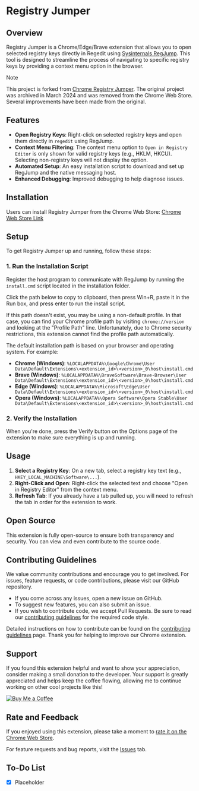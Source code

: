 
# Registry Jumper

## Overview

Registry Jumper is a Chrome/Edge/Brave extension that allows you to open selected registry keys directly in Regedit using [Sysinternals RegJump](https://learn.microsoft.com/en-us/sysinternals/downloads/regjump). This tool is designed to streamline the process of navigating to specific registry keys by providing a context menu option in the browser.

> [!NOTE]
> This project is forked from [Chrome Registry Jumper](https://github.com/hmemcpy/ChromeRegJump). The original project was archived in March 2024 and was removed from the Chrome Web Store. Several improvements have been made from the original.

## Features

- **Open Registry Keys**: Right-click on selected registry keys and open them directly in `regedit` using RegJump.
- **Context Menu Filtering**: The context menu option to `Open in Registry Editor` is only shown for valid registry keys (e.g., HKLM, HKCU). Selecting non-registry keys will not display the option.
- **Automated Setup**: An easy installation script to download and set up RegJump and the native messaging host.
- **Enhanced Debugging**: Improved debugging to help diagnose issues.

## Installation

Users can install Registry Jumper from the Chrome Web Store: [Chrome Web Store Link](https://chrome.google.com/webstore/detail/registry-jumper/placeholder-link)

## Setup

To get Registry Jumper up and running, follow these steps:

### 1. Run the Installation Script

Register the host program to communicate with RegJump by running the `install.cmd` script located in the installation folder.

Click the path below to copy to clipboard, then press Win+R, paste it in the Run box, and press enter to run the install script.

If this path doesn't exist, you may be using a non-default profile. In that case, you can find your Chrome profile path by visiting `chrome://version` and looking at the "Profile Path" line. Unfortunately, due to Chrome security restrictions, this extension cannot find the profile path automatically.

The default installation path is based on your browser and operating system. For example:

- **Chrome (Windows)**: `%LOCALAPPDATA%\Google\Chrome\User Data\Default\Extensions\<extension_id>\<version>_0\host\install.cmd`
- **Brave (Windows)**: `%LOCALAPPDATA%\BraveSoftware\Brave-Browser\User Data\Default\Extensions\<extension_id>\<version>_0\host\install.cmd`
- **Edge (Windows)**: `%LOCALAPPDATA%\Microsoft\Edge\User Data\Default\Extensions\<extension_id>\<version>_0\host\install.cmd`
- **Opera (Windows)**: `%LOCALAPPDATA%\Opera Software\Opera Stable\User Data\Default\Extensions\<extension_id>\<version>_0\host\install.cmd`

### 2. Verify the Installation

When you're done, press the Verify button on the Options page of the extension to make sure everything is up and running.

## Usage

1. **Select a Registry Key**: On a new tab, select a registry key text (e.g., `HKEY_LOCAL_MACHINE\Software\...`).
2. **Right-Click and Open**: Right-click the selected text and choose "Open in Registry Editor" from the context menu.
3. **Refresh Tab**: If you already have a tab pulled up, you will need to refresh the tab in order for the extension to work.

## Open Source

This extension is fully open-source to ensure both transparency and security. You can view and even contribute to the source code.

## Contributing Guidelines

We value community contributions and encourage you to get involved. For issues, feature requests, or code contributions, please visit our GitHub repository.

- If you come across any issues, open a new issue on GitHub.
- To suggest new features, you can also submit an issue.
- If you wish to contribute code, we accept Pull Requests. Be sure to read our [contributing guidelines](https://github.com/asheroto/Registry-Jumper/blob/main/CONTRIBUTING.md) for the required code style.

Detailed instructions on how to contribute can be found on the [contributing guidelines](https://github.com/asheroto/Registry-Jumper/blob/main/CONTRIBUTING.md) page. Thank you for helping to improve our Chrome extension.

## Support

If you found this extension helpful and want to show your appreciation, consider making a small donation to the developer. Your support is greatly appreciated and helps keep the coffee flowing, allowing me to continue working on other cool projects like this!

[![Buy Me a Coffee](https://img.buymeacoffee.com/button-api/?text=Buy%20me%20a%20coffee&emoji=&slug=asheroto&button_colour=FFDD00&font_colour=000000&font_family=Lato&outline_colour=000000&coffee_colour=ffffff)](https://www.buymeacoffee.com/asheroto)

## Rate and Feedback

If you enjoyed using this extension, please take a moment to [rate it on the Chrome Web Store](https://chrome.google.com/webstore/detail/registry-jumper/abc123).

For feature requests and bug reports, visit the [Issues](https://github.com/asheroto/Registry-Jumper/issues) tab.

## To-Do List

- [x] Placeholder